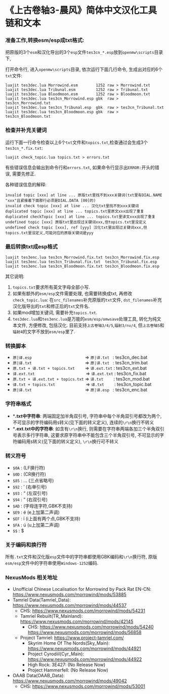 # 《上古卷轴3-晨风》简体中文汉化工具链和文本

### 准备工作,转换esm/esp成txt格式:

把原版的3个`esm`和汉化导出的3个`esp`文件`tes3cn_*.esp`放到`openmw\scripts`目录下,

打开命令行, 进入`openmw\scripts`目录, 依次运行下面几行命令, 生成出对应的6个`txt`文件:
```
luajit tes3dec.lua Morrowind.esm        1252 raw > Morrowind.txt
luajit tes3dec.lua Tribunal.esm         1252 raw > Tribunal.txt
luajit tes3dec.lua Bloodmoon.esm        1252 raw > Bloodmoon.txt
luajit tes3dec.lua tes3cn_Morrowind.esp gbk  raw > tes3cn_Morrowind.txt
luajit tes3dec.lua tes3cn_Tribunal.esp  gbk  raw > tes3cn_Tribunal.txt
luajit tes3dec.lua tes3cn_Bloodmoon.esp gbk  raw > tes3cn_Bloodmoon.txt
```

### 检查并补充关键词

运行下面一行命令检查以上6个`txt`文件和`topics.txt`,检查通过会生成3个`tes3cn_*.fix.txt`:
```
luajit check_topic.lua topics.txt > errors.txt
```

有些错误信息会输出到命令行和`errors.txt`, 如果命令行显示出`ERROR:`开头的错误, 需要先修正.

各种错误信息的解释:
```
invalid topic [xxx] at line ... 原版txt里找不到xxx关键词(txt里有DIAL.NAME "xxx"且紧接着下面那行必须是DIAL.DATA [00]的)
invalid check topic [xxx] at line ... 汉化txt里找不到xxx关键词
duplicated topic [xxx] at line ... topics.txt里原文xxx出现了重复
duplicated checkTopic [xxx] at line ... topics.txt里译文xxx出现了重复
undefined topic [xxx] 原版txt里出现过关键词xxx,但topics.txt里没定义
undefined check topic [xxx], ref [yyy] 汉化txt里出现过关键词xxx,但topics.txt里没定义,可能对应的原版关键词是yyy
```

### 最后转换txt成esp格式

```
luajit tes3enc.lua tes3cn_Morrowind.fix.txt tes3cn_Morrowind.fix.esp
luajit tes3enc.lua tes3cn_Tribunal.fix.txt  tes3cn_Tribunal.fix.esp
luajit tes3enc.lua tes3cn_Bloodmoon.fix.txt tes3cn_Bloodmoon.fix.esp
```

其它说明:
1. `topics.txt`要求所有英文字母全部小写.
2. 如果有额外的`esm/esp`文件需要处理, 也需要转换成txt, 再修改`check_topic.lua`:
   在`src_filenames`补充原版的`txt`文件, `dst_filenames`补充汉化版导出的`txt`和修正后的`txt`文件名.
3. 如果mod增加关键词, 需要补充`topics.txt`.
4. `tes3dec.lua`和`tes3enc.lua`是万能的`esm/esp/omwsave`处理工具, 转化为纯文本文件, 方便修改, 包括汉化.
   目前支持`上古卷轴3/4/5`,`辐射3/nv/4`, 但`上古卷轴5`和`辐射4`的文字不放到`esm/esp`里了.

### 转换脚本

- `原|译.esp                       ` => `原|译.txt ` : tes3cn_dec.bat
- `原|译.txt                       ` => `原|译.txt ` : tes3cn_trim.bat
- `原.txt + 译.txt + topics.txt    ` => `译.ext.txt` : tes3cn_ext.bat
- `译.ext.txt                      ` => `译.ext.txt` : tes3cn_fix.bat
- `原.txt + 译.ext.txt + topics.txt` => `译.txt    ` : tes3cn_mod.bat
- `译.txt + topics.txt             ` => `译.txt    ` : tes3cn_topic.bat
- `原|译.txt                       ` => `原|译.esp ` : tes3cn_enc.bat

### 字符串格式

- ***.txt中字符串**:
  两端固定加半角双引号, 字符串中每个半角双引号都改为两个, 不可显示的字符编码用`$`转义(见下面的转义定义), 连续的`\r\n`换行不转义
- ***.ext.txt中的字符串**:
  如含有`\r\n`换行, 则需要在字符串两端各加三个半角双引号表示多行字符串, 这要求原字符串中不能包含三个半角双引号, 不可显示的字符编码用`$`转义(见下面的转义定义), `\r\n`换行可不转义

### 转义符号

- `$0A` : (LF换行符)
- `$0D` : (CR换行符)
- `$85` : … (三点省略号)
- `$92` : ’ (右单引号)
- `$93` : “ (左双引号)
- `$94` : ” (右双引号)
- `$AD` : (字母连字符,GBK不支持)
- `$E9` : é (e上加第二声调)
- `$EF` : ï (i上面有两个点,GBK不支持)
- `$FA` : ú (u上加第二声调)
- `$$`  : $

### 关于编码和换行符

所有`.txt`文件和汉化版`esp`文件中的字符串都使用GBK编码和`\r\n`换行符, 原版`esm/esp`文件中的字符串使用`Windows-1252`编码.

### NexusMods 相关地址

- Unofficial Chinese Localisation for Morrowind by Pack Rat EN-CN: https://www.nexusmods.com/morrowind/mods/53885
- Tamriel Data(Tamriel_Data): https://www.nexusmods.com/morrowind/mods/44537
  - CHS: https://www.nexusmods.com/morrowind/mods/54231
  - Tamriel Rebuilt(TR_Mainland): https://www.nexusmods.com/morrowind/mods/42145
    - CHS: https://www.nexusmods.com/morrowind/mods/54240 https://www.nexusmods.com/morrowind/mods/56858
  - Project Tamriel: https://www.project-tamriel.com/
    - Skyrim Home Of The Nords(Sky_Main): https://www.nexusmods.com/morrowind/mods/44921
    - Project Cyrodiil(Cyr_Main): https://www.nexusmods.com/morrowind/mods/44922
    - High Rock: 3E427: (No Release Now)
    - Project Hammerfell: (No Release Now)
- OAAB Data(OAAB_Data): https://www.nexusmods.com/morrowind/mods/49042
  - CHS: https://www.nexusmods.com/morrowind/mods/53001
